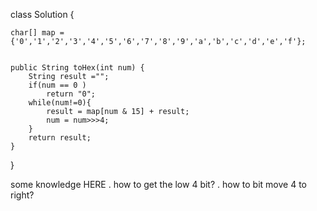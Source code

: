 class Solution {

    char[] map = {'0','1','2','3','4','5','6','7','8','9','a','b','c','d','e','f'};


    public String toHex(int num) {
        String result ="";
        if(num == 0 )
            return "0";
        while(num!=0){
            result = map[num & 15] + result;
            num = num>>>4;
        }
        return result;
    }
}

some knowledge HERE
. how to get the low 4 bit?
. how to bit move 4 to right?
